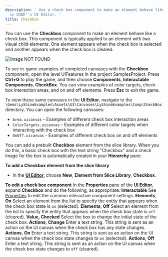 ```yaml
---
description: ' Use a check box component to make an element behave like a check box
  in O3DE''s UI Editor. '
title: Checkbox
---
```


You can use the **Checkbox** component to make an element behave like a check box. This component is typically applied to an element with two visual child elements: One element appears when the check box is selected and another appears when the check box is cleared.

![Image NOT FOUND](/images/user-guide/game_ui_editor/ui-editor-checkbox-components.png)

To see in-game examples of completed canvases with the **Checkbox** component, open the level UiFeatures in the project SamplesProject. Press **Ctrl+G** to play the game, and then choose **Components**, **Interactable Components**, **CheckBox**. You can view examples of color targets, check box interaction areas, and on and off elements. Press **Esc** to exit the game.

To view these same canvases in the **UI Editor**, navigate to the `\Gems\LyShineExamples\Assets\UI\Canvases\LyShineExamples\Comp\CheckBox` directory. You can open the following canvases:
+ `Area.uicanvas` - Examples of different check box interaction areas
+ `ColorTargets.uicanvas` - Examples of different color targets when interacting with the check box
+ `OnOff.uicanvas` - Examples of different check box on and off elements

You can add a prebuilt **Checkbox** element from the slice library. When you do this, a basic check box with the text string "Checkbox" and a check image for the box is automatically created in your **Hierarchy** pane.

**To add a Checkbox element from the slice library**
+ In the [**UI Editor**](/docs/user-guide/interactivity/user-interface/editor/working), choose **New**, **Element from Slice Library**, **Checkbox**.

**To edit a check box component**
In the **Properties** pane of the [**UI Editor**](/docs/user-guide/interactivity/user-interface/editor/working), expand **Checkbox** and do the following, as appropriate:
**Interactable**
See [Properties](/docs/user-guide/interactivity/user-interface/editor/components/components-interactive-properties) to edit the common interactive component settings.
**Elements**, **On**
Select an element from the list to specify the entity that appears when the check box state is `on` (selected).
**Elements**, **Off**
Select an element from the list to specify the entity that appears when the check box state is `off` (cleared).
**Value, Checked**
Select the box to change the initial state of the check box.
**Actions**, **Change**
Enter a text string. This string is sent as an action on the UI canvas when the check box has any state changes.
**Actions**, **On**
Enter a text string. This string is sent as an action on the UI canvas when the check box state changes to `on` (selected).
**Actions**, **Off**
Enter a text string. This string is sent as an action on the UI canvas when the check box state changes to `off` (cleared).
